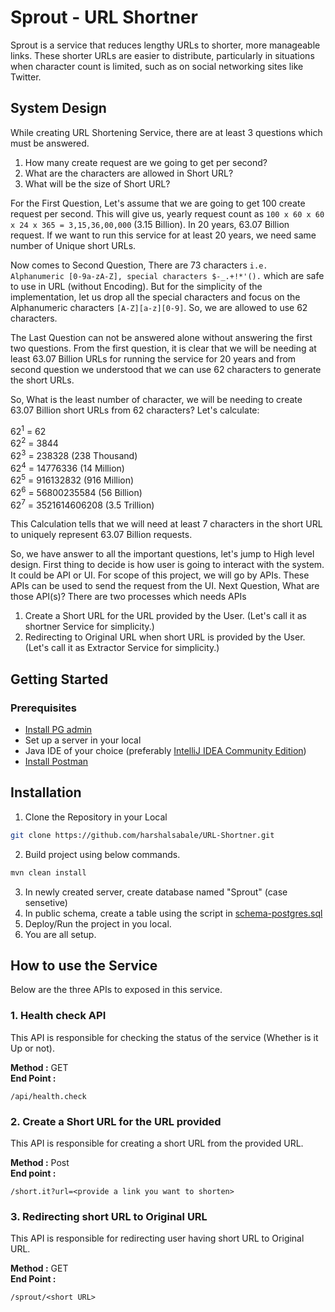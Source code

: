 # Sprout - URL Shortner
Sprout is a service that reduces lengthy URLs to shorter, more manageable links. These shorter URLs are easier to distribute, particularly in situations when character count is limited, such as on social networking sites like Twitter.

## System Design
While creating URL Shortening Service, there are at least 3 questions which must be answered.
1. How many create request are we going to get per second?
2. What are the characters are allowed in Short URL?
3. What will be the size of Short URL?

For the First Question, Let's assume that we are going to get 100 create request per second. 
This will give us, yearly request count as `100 x 60 x 60 x 24 x 365 = 3,15,36,00,000` (3.15 Billion). In 20 years, 63.07 Billion request.
If we want to run this service for at least 20 years, we need same number of Unique short URLs.

Now comes to Second Question, There are 73 characters `i.e. Alphanumeric [0-9a-zA-Z], special characters $-_.+!*'().` which are safe to use in URL (without Encoding).
But for the simplicity of the implementation, let us drop all the special characters and focus on the Alphanumeric characters `[A-Z][a-z][0-9]`. 
So, we are allowed to use 62 characters.

The Last Question can not be answered alone without answering the first two questions. 
From the first question, it is clear that we will be needing at least 63.07 Billion URLs for running the service for 20 years and from second question we understood that we can use 62 characters to generate the short URLs.

So, What is the least number of character, we will be needing to create 63.07 Billion short URLs from 62 characters? Let's calculate: 

62<sup>1</sup> = 62 <br>
62<sup>2</sup> = 3844 <br>
62<sup>3</sup> = 238328 (238 Thousand)<br>
62<sup>4</sup> = 14776336 (14 Million)<br>
62<sup>5</sup> = 916132832 (916 Million)<br>
62<sup>6</sup> = 56800235584 (56 Billion)<br>
62<sup>7</sup> = 3521614606208 (3.5 Trillion) <br>

This Calculation tells that we will need at least 7 characters in the short URL to uniquely represent 63.07 Billion requests.

So, we have answer to all the important questions, let's jump to High level design. First thing to decide is how user is going to interact with the system.
It could be API or UI. For scope of this project, we will go by APIs. These APIs can be used to send the request from the UI. Next Question, What are those API(s)?
There are two processes which needs APIs 
1. Create a Short URL for the URL provided by the User. (Let's call it as shortner Service for simplicity.)
2. Redirecting to Original URL when short URL is provided by the User. (Let's call it as Extractor Service for simplicity.)




## Getting Started

### Prerequisites
* [Install PG admin](https://www.pgadmin.org/download/)
* Set up a server in your local
* Java IDE of your choice (preferably [IntelliJ IDEA Community Edition](https://www.jetbrains.com/idea/download/?section=windows))
* [Install Postman](https://www.postman.com/downloads/)

## Installation
1. Clone the Repository in your Local
```sh
git clone https://github.com/harshalsabale/URL-Shortner.git
```
2. Build project using below commands.
```sh
mvn clean install
```
3. In newly created server, create database named "Sprout" (case sensetive)
4. In public schema, create a table using the script in [schema-postgres.sql](src/main/resources/schema-postgres.sql)
5. Deploy/Run the project in you local.
6. You are all setup.

## How to use the Service
Below are the three APIs to exposed in this service.

### 1. Health check API
This API is responsible for checking the status of the service (Whether is it Up or not).

**Method :** GET <br>
**End Point :**
```
/api/health.check
```

### 2. Create a Short URL for the URL provided
This API is responsible for creating a short URL from the provided URL.

**Method :** Post <br>
**End point :** 
```
/short.it?url=<provide a link you want to shorten>
```

### 3. Redirecting short URL to Original URL
This API is responsible for redirecting user having short URL to Original URL.

**Method :** GET <br>
**End Point :** 
```
/sprout/<short URL>
```
